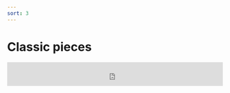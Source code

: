 ```yaml
---
sort: 3
---
```


# Classic pieces

<iframe width="100%" height="56.25vw"  /* 100/56.25 = 560/315 = 1.778 */
        src="https://www.youtube-nocookie.com/embed/videoseries?list=PLQpdLg156HYIfKyIDKEKLbPm9GOi5Xy-7"
        title="YouTube video player" frameborder="0"
        allow="accelerometer; autoplay; clipboard-write; encrypted-media; gyroscope; picture-in-picture" allowfullscreen></iframe>
